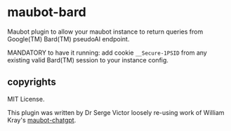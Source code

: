 # maubot-bard

Maubot plugin to allow your maubot instance to return queries
from Google(TM) Bard(TM) pseudoAI endpoint. 

MANDATORY to have it running: add cookie ```__Secure-1PSID```
from any existing valid Bard(TM) session to your instance config.

## copyrights

MIT License.

This plugin was written by Dr Serge Victor loosely re-using work
of William Kray's [maubot-chatgpt](https://github.com/williamkray/maubot-chatgpt).
